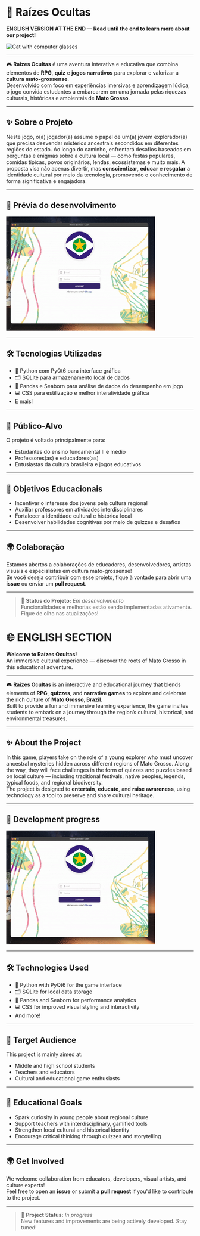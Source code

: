# 🌱 Raízes Ocultas

**__ENGLISH VERSION AT THE END — Read until the end to learn more about our project!__**

![Cat with computer glasses](https://media.giphy.com/media/VbnUQpnihPSIgIXuZv/giphy.gif)


---

🎮 **Raízes Ocultas** é uma aventura interativa e educativa que combina elementos de **RPG**, **quiz** e **jogos narrativos** para explorar e valorizar a **cultura mato-grossense**.  
Desenvolvido com foco em experiências imersivas e aprendizagem lúdica, o jogo convida estudantes a embarcarem em uma jornada pelas riquezas culturais, históricas e ambientais de **Mato Grosso**.

---

## ✨ Sobre o Projeto

Neste jogo, o(a) jogador(a) assume o papel de um(a) jovem explorador(a) que precisa desvendar mistérios ancestrais escondidos em diferentes regiões do estado. Ao longo do caminho, enfrentará desafios baseados em perguntas e enigmas sobre a cultura local — como festas populares, comidas típicas, povos originários, lendas, ecossistemas e muito mais.
A proposta visa não apenas divertir, mas **conscientizar**, **educar** e **resgatar** a identidade cultural por meio da tecnologia, promovendo o conhecimento de forma significativa e engajadora.

---

## 🎥 Prévia do desenvolvimento

![Gameplay Preview](https://raw.githubusercontent.com/Barbiero-Ana/Raizes-Ocultas/main/preview/Raizes-ocultas.gif)


---

## 🛠️ Tecnologias Utilizadas

- 🐍 Python com PyQt6 para interface gráfica
- 🗂️ SQLite para armazenamento local de dados
- 🐼 Pandas e Seaborn para análise de dados do desempenho em jogo
- 💻 CSS para estilização e melhor interatividade gráfica
- E mais!
  
---

## 🎯 Público-Alvo

O projeto é voltado principalmente para:

- Estudantes do ensino fundamental II e médio  
- Professores(as) e educadores(as)  
- Entusiastas da cultura brasileira e jogos educativos  

---

## 🧠 Objetivos Educacionais

- Incentivar o interesse dos jovens pela cultura regional  
- Auxiliar professores em atividades interdisciplinares  
- Fortalecer a identidade cultural e histórica local  
- Desenvolver habilidades cognitivas por meio de quizzes e desafios  

---

## 🌍 Colaboração

Estamos abertos a colaborações de educadores, desenvolvedores, artistas visuais e especialistas em cultura mato-grossense!  
Se você deseja contribuir com esse projeto, fique à vontade para abrir uma **issue** ou enviar um **pull request**.  

---

> 🚧 **Status do Projeto:** _Em desenvolvimento_  
> Funcionalidades e melhorias estão sendo implementadas ativamente. Fique de olho nas atualizações!

# 🌐 ENGLISH SECTION

**__Welcome to Raízes Ocultas!__**  
An immersive cultural experience — discover the roots of Mato Grosso in this educational adventure.

---

🎮 **Raízes Ocultas** is an interactive and educational journey that blends elements of **RPG**, **quizzes**, and **narrative games** to explore and celebrate the rich culture of **Mato Grosso, Brazil**.  
Built to provide a fun and immersive learning experience, the game invites students to embark on a journey through the region’s cultural, historical, and environmental treasures.

---

## ✨ About the Project

In this game, players take on the role of a young explorer who must uncover ancestral mysteries hidden across different regions of Mato Grosso. Along the way, they will face challenges in the form of quizzes and puzzles based on local culture — including traditional festivals, native peoples, legends, typical foods, and regional biodiversity.  
The project is designed to **entertain**, **educate**, and **raise awareness**, using technology as a tool to preserve and share cultural heritage.

---

## 🎥 Development progress

![Gameplay Preview](https://raw.githubusercontent.com/Barbiero-Ana/Raizes-Ocultas/main/preview/Raizes-ocultas.gif)

---

## 🛠️ Technologies Used

- 🐍 Python with PyQt6 for the game interface  
- 🗂️ SQLite for local data storage  
- 🐼 Pandas and Seaborn for performance analytics  
- 💻 CSS for improved visual styling and interactivity  
- And more!

---

## 🎯 Target Audience

This project is mainly aimed at:

- Middle and high school students  
- Teachers and educators  
- Cultural and educational game enthusiasts  

---

## 🧠 Educational Goals

- Spark curiosity in young people about regional culture  
- Support teachers with interdisciplinary, gamified tools  
- Strengthen local cultural and historical identity  
- Encourage critical thinking through quizzes and storytelling  

---

## 🌍 Get Involved

We welcome collaboration from educators, developers, visual artists, and culture experts!  
Feel free to open an **issue** or submit a **pull request** if you'd like to contribute to the project.

---

> 🚧 **Project Status:** _In progress_  
> New features and improvements are being actively developed. Stay tuned!
